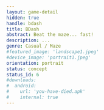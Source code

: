 ```yaml
---
layout: game-detail
hidden: true
handle: bdash
title: BDash
abstract: Beat the maze... fast!
description: ...
genre: Casual / Maze
#featured_image: 'landscape1.jpeg'
#device_image: 'portrait1.jpeg'
orientation: portrait
status: concept
status_id: 6
#downloads:
#  android:
#    url: 'you-have-died.apk'
#    internal: true
---
```

